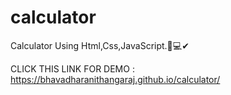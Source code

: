 # calculator

Calculator Using Html,Css,JavaScript.👩💻✔

CLICK THIS LINK FOR DEMO : https://bhavadharanithangaraj.github.io/calculator/
